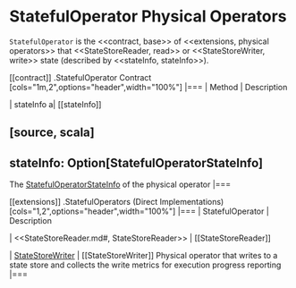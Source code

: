 # StatefulOperator Physical Operators

`StatefulOperator` is the <<contract, base>> of <<extensions, physical operators>> that <<StateStoreReader, read>> or <<StateStoreWriter, write>> state (described by <<stateInfo, stateInfo>>).

[[contract]]
.StatefulOperator Contract
[cols="1m,2",options="header",width="100%"]
|===
| Method
| Description

| stateInfo
a| [[stateInfo]]

[source, scala]
----
stateInfo: Option[StatefulOperatorStateInfo]
----

The [StatefulOperatorStateInfo](../stateful-stream-processing/StatefulOperatorStateInfo.md) of the physical operator
|===

[[extensions]]
.StatefulOperators (Direct Implementations)
[cols="1,2",options="header",width="100%"]
|===
| StatefulOperator
| Description

| <<StateStoreReader.md#, StateStoreReader>>
| [[StateStoreReader]]

| [StateStoreWriter](StateStoreWriter.md)
| [[StateStoreWriter]] Physical operator that writes to a state store and collects the write metrics for execution progress reporting
|===
